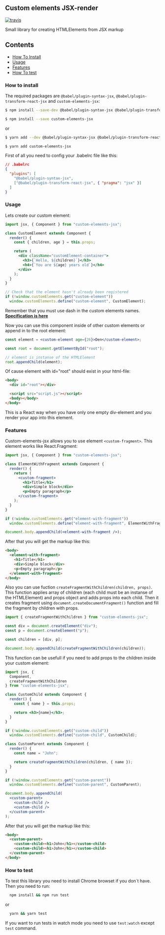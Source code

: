 ## Custom elements JSX-render

[![travis](https://travis-ci.org/DenRostokin/custom-elements-jsx.svg?branch=master)](https://travis-ci.org/DenRostokin/custom-elements-jsx)

Small library for creating HTMLElements from JSX markup

## Contents

- [How To Install](#how-to-install)
- [Usage](#usage)
- [Features](#features)
- [How To test](recipes/testing.md)

### How to install

The required packages are `@babel/plugin-syntax-jsx`, `@babel/plugin-transform-react-jsx` and `custom-elements-jsx`:

```sh
$ npm install --save-dev @babel/plugin-syntax-jsx @babel/plugin-transform-react-jsx

$ npm install --save custom-elements-jsx
```

or

```sh
$ yarn add --dev @babel/plugin-syntax-jsx @babel/plugin-transform-react-jsx

$ yarn add custom-elements-jsx
```

First of all you need to config your .babelrc file like this:

```json
// .babelrc
{
  "plugins": [
    "@babel/plugin-syntax-jsx",
    ["@babel/plugin-transform-react-jsx", { "pragma": "jsx" }]
  ]
}
```

### Usage

Lets create our custom element:

```jsx
import jsx, { Component } from "custom-elements-jsx";

class CustomElement extends Component {
  render() {
    const { children, age } = this.props;

    return (
      <div className="customElement-container">
        <h3>{`Hello, ${children}`}</h3>
        <h4>{`You are ${age} years old`}</h4>
      </div>
    );
  }
}

// Check that the element hasn't already been registered
if (!window.customElements.get("custom-element"))
  window.customElements.define("custom-element", CustomElement);
```

Remember that you must use dash in the custom elements names.
**[Specification is here](https://developers.google.com/web/fundamentals/web-components/customelements)**

Now you can use this component inside of other custom elements or append in to the root element:

```jsx
const element = <custom-element age={26}>Den</custom-element>;

const root = document.getElementById("root");

// element is instanse of the HTMLElement
root.appendChild(element);
```

Of cause element with id="root" should exist in your html-file:

```html
<body>
  <div id="root"></div>

  <script src="script.js"></script>
  <body></body>
</body>
```

This is a React way when you have only one empty div-element and you render your app into this element.

### Features

Custom-elements-jsx allows you to use element `<custom-fragment>`. This element works like React.Fragment:

```jsx
import jsx, { Component } from "custom-elements-jsx";

class ElementWithFragment extends Component {
  render() {
    return (
      <custom-fragment>
        <h1>Title</h1>
        <div>Simple block</div>
        <p>Empty paragraph</p>
      </custom-fragment>
    );
  }
}

if (!window.customElements.get("element-with-fragment"))
  window.customElements.define("element-with-fragment", ElementWithFragment);

document.body.appendChild(<element-with-fragment />);
```

After that you will get the markup like this:

```html
<body>
  <element-with-fragment>
    <h1>Title</h1>
    <div>Simple block</div>
    <p>Empty paragraph</p>
  </element-with-fragment>
</body>
```

Also you can use fuction `createFragmentWithChildren(children, props)`. This function applies array of children (each child must be an instanse of the HTMLElement) and props object and adds props into each child. Then it creates fragment using `document.createDocumentFragment()` function and fill the fragment by children with props.

```js
import { createFragmentWithChildren } from "custom-elements-jsx";

const div = document.createElement("div");
const p = document.createElement("p");

const children = [div, p];

document.body.appendChild(createFragmentWithChildren(children));
```

This function can be usefull if you need to add props to the children inside your custom element:

```jsx
import jsx, {
  Component,
  createFragmentWithChildren
} from "custom-elements-jsx";

class CustomChild extends Component {
  render() {
    const { name } = this.props;

    return <h3>{name}</h3>;
  }
}

if (!window.customElements.get("custom-child"))
  window.customElements.define("custom-child", CustomChild);

class CustomParent extends Component {
  render() {
    const name = "John";

    return createFragmentWithChildren(children, { name });
  }
}

if (!window.customElements.get("custom-parent"))
  window.customElements.define("custom-parent", CustomParent);

document.body.appendChild(
  <custom-parent>
    <custom-child />
    <custom-child />
  </custom-parent>
);
```

After that you will get the markup like this:

```html
<body>
  <custom-parent>
    <custom-child><h1>John</h1></custom-child>
    <custom-child><h1>John</h1></custom-child>
  </custom-parent>
</body>
```

### How to test

To test this library you need to install Chrome browset if you don`t have. Then you need to run:

```sh
  npm install && npm run test
```

or

```sh
  yarn && yarn test
```

If you want to run tests in watch mode you need to use `test:watch` except `test` command.
